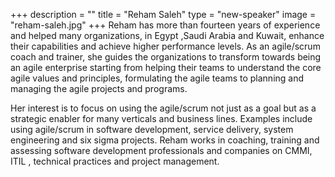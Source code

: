 +++
description = ""
title = "Reham Saleh"
type = "new-speaker"
image = "reham-saleh.jpg"
+++
Reham has more than fourteen years of experience and helped many organizations, in Egypt ,Saudi Arabia and Kuwait, enhance their capabilities and achieve higher performance levels.   As an agile/scrum coach and trainer, she guides the organizations to transform towards being an agile enterprise starting from helping their teams to understand the core agile values and principles, formulating the agile teams to planning and managing the agile projects and programs. 

Her interest is to focus on using the agile/scrum not just as a goal but as a strategic enabler for many verticals and business lines. Examples include using agile/scrum in software development, service delivery, system engineering and six sigma projects. 
Reham works in coaching, training and assessing software development professionals and companies on CMMI, ITIL , technical practices and project management.
